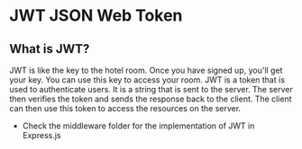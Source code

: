 # JWT JSON Web Token

## What is JWT?
JWT is like the key to the hotel room. Once you have signed up, you'll get your key. You can use this key to access your room. 
JWT is a token that is used to authenticate users. It is a string that is sent to the server. 
The server then verifies the token and sends the response back to the client. 
The client can then use this token to access the resources on the server.

- Check the middleware folder for the implementation of JWT in Express.js